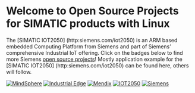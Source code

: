 # Welcome to Open Source Projects for SIMATIC products with Linux

The [SIMATIC IOT2050] (http:siemens.com/iot2050) is an ARM based embedded Computing Platform from Siemens and part of Siemens’ comprehensive Industrial IoT offering. Click on the badges below to find more Siemens [open source projects](https://opensource.siemens.com)!
Mostly application example for the [SIMATIC IOT2050] (http:siemens.com/iot2050) can be found here, others will follow.

[![MindSphere](https://img.shields.io/badge/github-mindsphere-003751?logo=github)](https://github.com/mindsphere)
[![Industrial Edge](https://img.shields.io/badge/github-industrial%20edge-e39537?logo=github)](https://github.com/industrial-edge)
[![Mendix](https://img.shields.io/badge/github-mendix-0595db?logo=github)](https://github.com/mendix)
[![IOT2050](https://img.shields.io/badge/github-iot2050-green?logo=github)](https://github.com/SIMATICmeetsLinux)
[![Siemens](https://img.shields.io/badge/github-siemens-009999?logo=github)](https://github.com/siemens)
